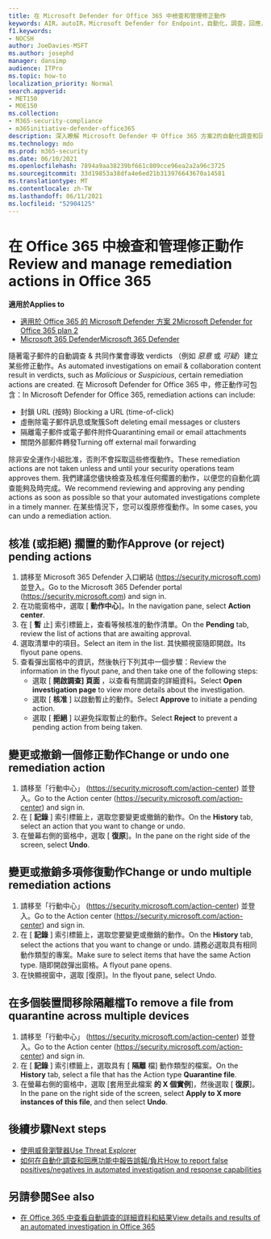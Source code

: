 ```yaml
---
title: 在 Microsoft Defender for Office 365 中檢查和管理修正動作
keywords: AIR，autoIR，Microsoft Defender for Endpoint，自動化，調查，回應，修正，威脅，高級，威脅，保護
f1.keywords:
- NOCSH
author: JoeDavies-MSFT
ms.author: josephd
manager: dansimp
audience: ITPro
ms.topic: how-to
localization_priority: Normal
search.appverid:
- MET150
- MOE150
ms.collection:
- M365-security-compliance
- m365initiative-defender-office365
description: 深入瞭解 Microsoft Defender 中 Office 365 方案2的自動化調查和回應功能中的修復動作。
ms.technology: mdo
ms.prod: m365-security
ms.date: 06/10/2021
ms.openlocfilehash: 7894a9aa38239bf661c809cce96ea2a2a96c3725
ms.sourcegitcommit: 33d19853a38dfa4e6ed21b313976643670a14581
ms.translationtype: MT
ms.contentlocale: zh-TW
ms.lasthandoff: 06/11/2021
ms.locfileid: "52904125"
---
```

# <a name="review-and-manage-remediation-actions-in-office-365"></a><span data-ttu-id="372b6-104">在 Office 365 中檢查和管理修正動作</span><span class="sxs-lookup"><span data-stu-id="372b6-104">Review and manage remediation actions in Office 365</span></span>

<span data-ttu-id="372b6-105">**適用於**</span><span class="sxs-lookup"><span data-stu-id="372b6-105">**Applies to**</span></span>
- [<span data-ttu-id="372b6-106">適用於 Office 365 的 Microsoft Defender 方案 2</span><span class="sxs-lookup"><span data-stu-id="372b6-106">Microsoft Defender for Office 365 plan 2</span></span>](defender-for-office-365.md)
- [<span data-ttu-id="372b6-107">Microsoft 365 Defender</span><span class="sxs-lookup"><span data-stu-id="372b6-107">Microsoft 365 Defender</span></span>](../defender/microsoft-365-defender.md)

<span data-ttu-id="372b6-108">隨著電子郵件的自動調查 & 共同作業會導致 verdicts （例如 *惡意* 或 *可疑*）建立某些修正動作。</span><span class="sxs-lookup"><span data-stu-id="372b6-108">As automated investigations on email & collaboration content result in verdicts, such as *Malicious* or *Suspicious*, certain remediation actions are created.</span></span> <span data-ttu-id="372b6-109">在 Microsoft Defender for Office 365 中，修正動作可包含：</span><span class="sxs-lookup"><span data-stu-id="372b6-109">In Microsoft Defender for Office 365, remediation actions can include:</span></span>

- <span data-ttu-id="372b6-110">封鎖 URL (按時) </span><span class="sxs-lookup"><span data-stu-id="372b6-110">Blocking a URL (time-of-click)</span></span>
- <span data-ttu-id="372b6-111">虛刪除電子郵件訊息或聚簇</span><span class="sxs-lookup"><span data-stu-id="372b6-111">Soft deleting email messages or clusters</span></span>
- <span data-ttu-id="372b6-112">隔離電子郵件或電子郵件附件</span><span class="sxs-lookup"><span data-stu-id="372b6-112">Quarantining email or email attachments</span></span>
- <span data-ttu-id="372b6-113">關閉外部郵件轉發</span><span class="sxs-lookup"><span data-stu-id="372b6-113">Turning off external mail forwarding</span></span>

<span data-ttu-id="372b6-114">除非安全運作小組批准，否則不會採取這些修復動作。</span><span class="sxs-lookup"><span data-stu-id="372b6-114">These remediation actions are not taken unless and until your security operations team approves them.</span></span> <span data-ttu-id="372b6-115">我們建議您儘快檢查及核准任何擱置的動作，以便您的自動化調查能夠及時完成。</span><span class="sxs-lookup"><span data-stu-id="372b6-115">We recommend reviewing and approving any pending actions as soon as possible so that your automated investigations complete in a timely manner.</span></span> <span data-ttu-id="372b6-116">在某些情況下，您可以復原修復動作。</span><span class="sxs-lookup"><span data-stu-id="372b6-116">In some cases, you can undo a remediation action.</span></span>

## <a name="approve-or-reject-pending-actions"></a><span data-ttu-id="372b6-117">核准 (或拒絕) 擱置的動作</span><span class="sxs-lookup"><span data-stu-id="372b6-117">Approve (or reject) pending actions</span></span>

1. <span data-ttu-id="372b6-118">請移至 Microsoft 365 Defender 入口網站 (<https://security.microsoft.com>) 並登入。</span><span class="sxs-lookup"><span data-stu-id="372b6-118">Go to the Microsoft 365 Defender portal (<https://security.microsoft.com>) and sign in.</span></span>
2. <span data-ttu-id="372b6-119">在功能窗格中，選取 [ **動作中心**]。</span><span class="sxs-lookup"><span data-stu-id="372b6-119">In the navigation pane, select **Action center**.</span></span>
3. <span data-ttu-id="372b6-120">在 [ **暫** 止] 索引標籤上，查看等候核准的動作清單。</span><span class="sxs-lookup"><span data-stu-id="372b6-120">On the **Pending** tab, review the list of actions that are awaiting approval.</span></span>
4. <span data-ttu-id="372b6-121">選取清單中的項目。</span><span class="sxs-lookup"><span data-stu-id="372b6-121">Select an item in the list.</span></span> <span data-ttu-id="372b6-122">其快顯視窗隨即開啟。</span><span class="sxs-lookup"><span data-stu-id="372b6-122">Its flyout pane opens.</span></span> 
5. <span data-ttu-id="372b6-123">查看彈出窗格中的資訊，然後執行下列其中一個步驟：</span><span class="sxs-lookup"><span data-stu-id="372b6-123">Review the information in the flyout pane, and then take one of the following steps:</span></span>
   - <span data-ttu-id="372b6-124">選取 [ **開啟調查] 頁面** ，以查看有關調查的詳細資料。</span><span class="sxs-lookup"><span data-stu-id="372b6-124">Select **Open investigation page** to view more details about the investigation.</span></span>
   - <span data-ttu-id="372b6-125">選取 [ **核准** ] 以啟動暫止的動作。</span><span class="sxs-lookup"><span data-stu-id="372b6-125">Select **Approve** to initiate a pending action.</span></span>
   - <span data-ttu-id="372b6-126">選取 [ **拒絕** ] 以避免採取暫止的動作。</span><span class="sxs-lookup"><span data-stu-id="372b6-126">Select **Reject** to prevent a pending action from being taken.</span></span>

## <a name="change-or-undo-one-remediation-action"></a><span data-ttu-id="372b6-127">變更或撤銷一個修正動作</span><span class="sxs-lookup"><span data-stu-id="372b6-127">Change or undo one remediation action</span></span>

1. <span data-ttu-id="372b6-128">請移至「行動中心」 (<https://security.microsoft.com/action-center>) 並登入。</span><span class="sxs-lookup"><span data-stu-id="372b6-128">Go to the Action center (<https://security.microsoft.com/action-center>) and sign in.</span></span>
2. <span data-ttu-id="372b6-129">在 [ **記錄** ] 索引標籤上，選取您要變更或撤銷的動作。</span><span class="sxs-lookup"><span data-stu-id="372b6-129">On the **History** tab, select an action that you want to change or undo.</span></span>
3. <span data-ttu-id="372b6-130">在螢幕右側的窗格中，選取 [ **復原**]。</span><span class="sxs-lookup"><span data-stu-id="372b6-130">In the pane on the right side of the screen, select **Undo**.</span></span>

## <a name="change-or-undo-multiple-remediation-actions"></a><span data-ttu-id="372b6-131">變更或撤銷多項修復動作</span><span class="sxs-lookup"><span data-stu-id="372b6-131">Change or undo multiple remediation actions</span></span>

1. <span data-ttu-id="372b6-132">請移至「行動中心」 (<https://security.microsoft.com/action-center>) 並登入。</span><span class="sxs-lookup"><span data-stu-id="372b6-132">Go to the Action center (<https://security.microsoft.com/action-center>) and sign in.</span></span>
2. <span data-ttu-id="372b6-133">在 [ **記錄** ] 索引標籤上，選取您要變更或撤銷的動作。</span><span class="sxs-lookup"><span data-stu-id="372b6-133">On the **History** tab, select the actions that you want to change or undo.</span></span> <span data-ttu-id="372b6-134">請務必選取具有相同動作類型的專案。</span><span class="sxs-lookup"><span data-stu-id="372b6-134">Make sure to select items that have the same Action type.</span></span> <span data-ttu-id="372b6-135">隨即開啟彈出窗格。</span><span class="sxs-lookup"><span data-stu-id="372b6-135">A flyout pane opens.</span></span>
3. <span data-ttu-id="372b6-136">在快顯視窗中，選取 [復原]。</span><span class="sxs-lookup"><span data-stu-id="372b6-136">In the flyout pane, select Undo.</span></span>

## <a name="to-remove-a-file-from-quarantine-across-multiple-devices"></a><span data-ttu-id="372b6-137">在多個裝置間移除隔離檔</span><span class="sxs-lookup"><span data-stu-id="372b6-137">To remove a file from quarantine across multiple devices</span></span>

1. <span data-ttu-id="372b6-138">請移至「行動中心」 (<https://security.microsoft.com/action-center>) 並登入。</span><span class="sxs-lookup"><span data-stu-id="372b6-138">Go to the Action center (<https://security.microsoft.com/action-center>) and sign in.</span></span>
2. <span data-ttu-id="372b6-139">在 [ **記錄** ] 索引標籤上，選取具有 [ **隔離** 檔] 動作類型的檔案。</span><span class="sxs-lookup"><span data-stu-id="372b6-139">On the **History** tab, select a file that has the Action type **Quarantine file**.</span></span>
3. <span data-ttu-id="372b6-140">在螢幕右側的窗格中，選取 [套用至此檔案 **的 X 個實例**]，然後選取 [ **復原**]。</span><span class="sxs-lookup"><span data-stu-id="372b6-140">In the pane on the right side of the screen, select **Apply to X more instances of this file**, and then select **Undo**.</span></span>

## <a name="next-steps"></a><span data-ttu-id="372b6-141">後續步驟</span><span class="sxs-lookup"><span data-stu-id="372b6-141">Next steps</span></span>

- [<span data-ttu-id="372b6-142">使用威脅瀏覽器</span><span class="sxs-lookup"><span data-stu-id="372b6-142">Use Threat Explorer</span></span>](threat-explorer.md)
- [<span data-ttu-id="372b6-143">如何在自動化調查和回應功能中報告誤報/負片</span><span class="sxs-lookup"><span data-stu-id="372b6-143">How to report false positives/negatives in automated investigation and response capabilities</span></span>](air-report-false-positives-negatives.md)

## <a name="see-also"></a><span data-ttu-id="372b6-144">另請參閱</span><span class="sxs-lookup"><span data-stu-id="372b6-144">See also</span></span>

- [<span data-ttu-id="372b6-145">在 Office 365 中查看自動調查的詳細資料和結果</span><span class="sxs-lookup"><span data-stu-id="372b6-145">View details and results of an automated investigation in Office 365</span></span>](air-view-investigation-results.md)
